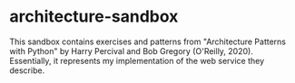 # architecture-sandbox

This sandbox contains exercises and patterns from "Architecture Patterns with Python" by Harry Percival and Bob Gregory (O'Reilly, 2020). Essentially, it represents my implementation of the web service they describe. 
